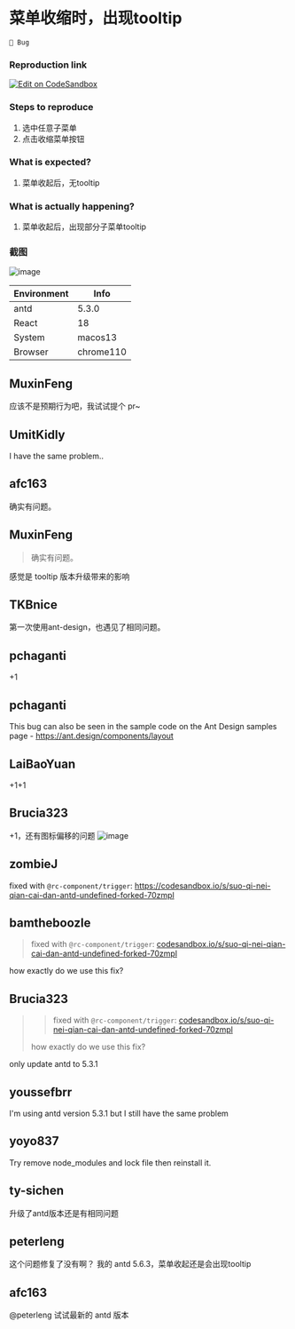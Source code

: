 # 菜单收缩时，出现tooltip

`🐛 Bug`

### Reproduction link

[![Edit on CodeSandbox](https://codesandbox.io/static/img/play-codesandbox.svg)](https://codesandbox.io/s/suo-qi-nei-qian-cai-dan-antd-undefined-forked-dffkh1?file=/demo.tsx)

### Steps to reproduce

1. 选中任意子菜单
2. 点击收缩菜单按钮

### What is expected?

1. 菜单收起后，无tooltip

### What is actually happening?

1. 菜单收起后，出现部分子菜单tooltip

### 截图

![image](https://user-images.githubusercontent.com/44715458/223045919-9c4ec460-9014-4725-adaa-4970197b16ad.png)

| Environment | Info      |
| ----------- | --------- |
| antd        | 5.3.0     |
| React       | 18        |
| System      | macos13   |
| Browser     | chrome110 |

<!-- generated by ant-design-issue-helper. DO NOT REMOVE -->

## MuxinFeng

应该不是预期行为吧，我试试提个 pr~

## UmitKidly

I have the same problem..

## afc163

确实有问题。

## MuxinFeng

> 确实有问题。

感觉是 tooltip 版本升级带来的影响

## TKBnice

第一次使用ant-design，也遇见了相同问题。

## pchaganti

+1

## pchaganti

This bug can also be seen in the sample code on the Ant Design samples page - https://ant.design/components/layout

## LaiBaoYuan

+1+1

## Brucia323

+1，还有图标偏移的问题
![image](https://user-images.githubusercontent.com/59002875/224596985-2782a5a3-6fcd-4712-81a4-b8d3182f71c6.png)

## zombieJ

fixed with `@rc-component/trigger`:
https://codesandbox.io/s/suo-qi-nei-qian-cai-dan-antd-undefined-forked-70zmpl

## bamtheboozle

> fixed with `@rc-component/trigger`: [codesandbox.io/s/suo-qi-nei-qian-cai-dan-antd-undefined-forked-70zmpl](https://codesandbox.io/s/suo-qi-nei-qian-cai-dan-antd-undefined-forked-70zmpl)

how exactly do we use this fix?

## Brucia323

> > fixed with `@rc-component/trigger`: [codesandbox.io/s/suo-qi-nei-qian-cai-dan-antd-undefined-forked-70zmpl](https://codesandbox.io/s/suo-qi-nei-qian-cai-dan-antd-undefined-forked-70zmpl)
>
> how exactly do we use this fix?

only update antd to 5.3.1

## youssefbrr

I'm using antd version 5.3.1 but I still have the same problem

## yoyo837

Try remove node_modules and lock file then reinstall it.

## ty-sichen

升级了antd版本还是有相同问题

## peterleng

这个问题修复了没有啊？
我的 antd 5.6.3，菜单收起还是会出现tooltip

## afc163

@peterleng 试试最新的 antd 版本
